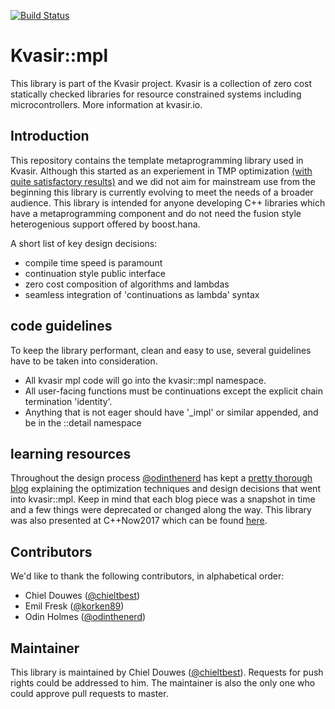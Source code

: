 [![Build Status](https://travis-ci.org/kvasir-io/mpl.svg?branch=development)](https://travis-ci.org/kvasir-io/mpl)
# Kvasir::mpl
This library is part of the Kvasir project.
Kvasir is a collection of zero cost statically checked libraries for resource constrained systems including microcontrollers.
More information at kvasir.io.

## Introduction
This repository contains the template metaprogramming library used in Kvasir. Although this started as an experiement in TMP optimization [(with quite satisfactory results)](https://metaben.ch) and we did not aim for mainstream use from the beginning this library is currently evolving to meet the needs of a broader audience. This library is intended for anyone developing C++ libraries which have a metaprogramming component and do not need the fusion style heterogenious support offered by boost.hana. 

A short list of key design decisions:
- compile time speed is paramount
- continuation style public interface
- zero cost composition of algorithms and lambdas
- seamless integration of 'continuations as lambda' syntax


## code guidelines
To keep the library performant, clean and easy to use, several guidelines have to be taken into
consideration.

- All kvasir mpl code will go into the kvasir::mpl namespace.
- All user-facing functions must be continuations except the explicit chain termination 'identity'.
- Anything that is not eager should have '_impl' or similar appended, and be in the ::detail namespace

## learning resources
Throughout the design process [@odinthenerd](https://github.com/odinthenerd) has kept a [pretty thorough blog](http://odinthenerd.blogspot.de/) explaining the optimization techniques and design decisions that went into kvasir::mpl. Keep in mind that each blog piece was a snapshot in time and a few things were deprecated or changed along the way.
This library was also presented at C++Now2017 which can be found [here](https://www.youtube.com/watch?v=EtU4RDCCsiU). 

## Contributors
We'd like to thank the following contributors, in alphabetical order:

- Chiel Douwes ([@chieltbest](https://github.com/chieltbest))
- Emil Fresk ([@korken89](https://github.com/korken89))
- Odin Holmes ([@odinthenerd](https://github.com/odinthenerd))

## Maintainer
This library is maintained by Chiel Douwes ([@chieltbest](https://github.com/chieltbest)).
Requests for push rights could be addressed to him. The maintainer is also the only one who could approve pull requests to
master.

